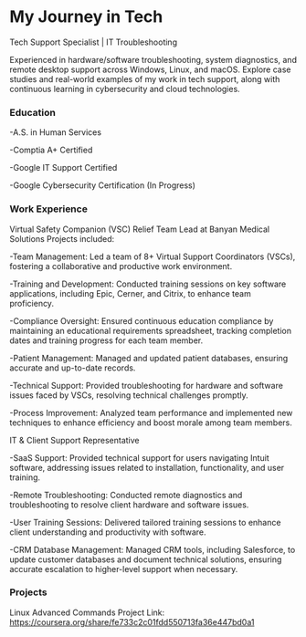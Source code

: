 # My Journey in Tech
Tech Support Specialist | IT Troubleshooting

Experienced in hardware/software troubleshooting, system diagnostics, and remote desktop support across Windows, Linux, and macOS. Explore case studies and real-world examples of my work in tech support, along with continuous learning in cybersecurity and cloud technologies.

### Education
-A.S. in Human Services

-Comptia A+ Certified

-Google IT Support Certified

-Google Cybersecurity Certification (In Progress)

### Work Experience
Virtual Safety Companion (VSC) Relief Team Lead at Banyan Medical Solutions
Projects included:

-Team Management: Led a team of 8+ Virtual Support Coordinators (VSCs), fostering a collaborative and productive work environment.

-Training and Development: Conducted training sessions on key software applications, including Epic, Cerner, and Citrix, to enhance team proficiency.

-Compliance Oversight: Ensured continuous education compliance by maintaining an educational requirements spreadsheet, tracking completion dates and training 
progress for each team member.

-Patient Management: Managed and updated patient databases, ensuring accurate and up-to-date records.

-Technical Support: Provided troubleshooting for hardware and software issues faced by VSCs, resolving technical challenges promptly.

-Process Improvement: Analyzed team performance and implemented new techniques to enhance efficiency and boost morale among team members.


IT & Client Support Representative 

-SaaS Support: Provided technical support for users navigating Intuit software, addressing issues related to installation, functionality, and user training.

-Remote Troubleshooting: Conducted remote diagnostics and troubleshooting to resolve client hardware and software issues.

-User Training Sessions: Delivered tailored training sessions to enhance client understanding and productivity with software.

-CRM Database Management: Managed CRM tools, including Salesforce, to update customer databases and document technical solutions, ensuring accurate escalation to higher-level support when necessary.

### Projects
Linux Advanced Commands Project
Link: https://coursera.org/share/fe733c2c01fdd550713fa36e447bd0a1

